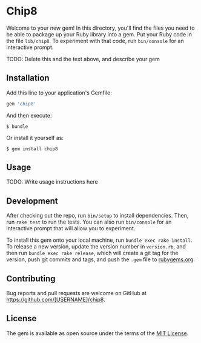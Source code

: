 # Chip8

Welcome to your new gem! In this directory, you'll find the files you need to be able to package up your Ruby library into a gem. Put your Ruby code in the file `lib/chip8`. To experiment with that code, run `bin/console` for an interactive prompt.

TODO: Delete this and the text above, and describe your gem

## Installation

Add this line to your application's Gemfile:

```ruby
gem 'chip8'
```

And then execute:

    $ bundle

Or install it yourself as:

    $ gem install chip8

## Usage

TODO: Write usage instructions here

## Development

After checking out the repo, run `bin/setup` to install dependencies. Then, run `rake test` to run the tests. You can also run `bin/console` for an interactive prompt that will allow you to experiment.

To install this gem onto your local machine, run `bundle exec rake install`. To release a new version, update the version number in `version.rb`, and then run `bundle exec rake release`, which will create a git tag for the version, push git commits and tags, and push the `.gem` file to [rubygems.org](https://rubygems.org).

## Contributing

Bug reports and pull requests are welcome on GitHub at https://github.com/[USERNAME]/chip8.

## License

The gem is available as open source under the terms of the [MIT License](https://opensource.org/licenses/MIT).
